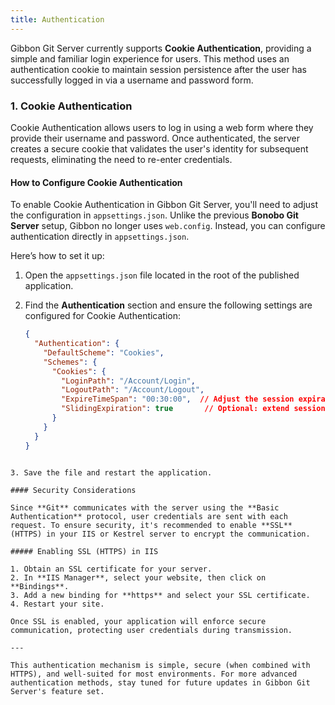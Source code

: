 ```yaml
---
title: Authentication
---
```

Gibbon Git Server currently supports **Cookie Authentication**, providing a simple and familiar login experience for users. This method uses an authentication cookie to maintain session persistence after the user has successfully logged in via a username and password form.

### 1. Cookie Authentication

Cookie Authentication allows users to log in using a web form where they provide their username and password. Once authenticated, the server creates a secure cookie that validates the user's identity for subsequent requests, eliminating the need to re-enter credentials.

#### How to Configure Cookie Authentication

To enable Cookie Authentication in Gibbon Git Server, you'll need to adjust the configuration in `appsettings.json`. Unlike the previous **Bonobo Git Server** setup, Gibbon no longer uses `web.config`. Instead, you can configure authentication directly in `appsettings.json`.

Here’s how to set it up:

1. Open the `appsettings.json` file located in the root of the published application.
2. Find the **Authentication** section and ensure the following settings are configured for Cookie Authentication:

   ```json
   {
     "Authentication": {
       "DefaultScheme": "Cookies",
       "Schemes": {
         "Cookies": {
           "LoginPath": "/Account/Login",
           "LogoutPath": "/Account/Logout",
           "ExpireTimeSpan": "00:30:00",  // Adjust the session expiration time if needed
           "SlidingExpiration": true       // Optional: extend session if user is active
         }
       }
     }
   }
```

3. Save the file and restart the application.

#### Security Considerations

Since **Git** communicates with the server using the **Basic Authentication** protocol, user credentials are sent with each request. To ensure security, it's recommended to enable **SSL** (HTTPS) in your IIS or Kestrel server to encrypt the communication.

##### Enabling SSL (HTTPS) in IIS

1. Obtain an SSL certificate for your server.
2. In **IIS Manager**, select your website, then click on **Bindings**.
3. Add a new binding for **https** and select your SSL certificate.
4. Restart your site.

Once SSL is enabled, your application will enforce secure communication, protecting user credentials during transmission.

---

This authentication mechanism is simple, secure (when combined with HTTPS), and well-suited for most environments. For more advanced authentication methods, stay tuned for future updates in Gibbon Git Server's feature set.